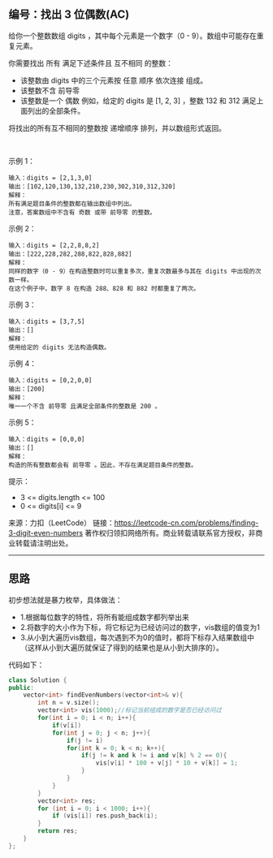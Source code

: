 ## 编号：找出 3 位偶数(AC)

给你一个整数数组 digits ，其中每个元素是一个数字（0 - 9）。数组中可能存在重复元素。

你需要找出 所有 满足下述条件且 互不相同 的整数：

* 该整数由 digits 中的三个元素按 任意 顺序 依次连接 组成。
* 该整数不含 前导零
* 该整数是一个 偶数
例如，给定的 digits 是 [1, 2, 3] ，整数 132 和 312 满足上面列出的全部条件。

将找出的所有互不相同的整数按 递增顺序 排列，并以数组形式返回。

 

示例 1：
```
输入：digits = [2,1,3,0]
输出：[102,120,130,132,210,230,302,310,312,320]
解释：
所有满足题目条件的整数都在输出数组中列出。 
注意，答案数组中不含有 奇数 或带 前导零 的整数。
```
示例 2：
```
输入：digits = [2,2,8,8,2]
输出：[222,228,282,288,822,828,882]
解释：
同样的数字（0 - 9）在构造整数时可以重复多次，重复次数最多与其在 digits 中出现的次数一样。 
在这个例子中，数字 8 在构造 288、828 和 882 时都重复了两次。 
```
示例 3：
```
输入：digits = [3,7,5]
输出：[]
解释：
使用给定的 digits 无法构造偶数。
```
示例 4：
```
输入：digits = [0,2,0,0]
输出：[200]
解释：
唯一一个不含 前导零 且满足全部条件的整数是 200 。
```
示例 5：
```
输入：digits = [0,0,0]
输出：[]
解释：
构造的所有整数都会有 前导零 。因此，不存在满足题目条件的整数。 
```
提示：

* 3 <= digits.length <= 100
* 0 <= digits[i] <= 9

来源：力扣（LeetCode）
链接：https://leetcode-cn.com/problems/finding-3-digit-even-numbers
著作权归领扣网络所有。商业转载请联系官方授权，非商业转载请注明出处。

---
## 思路

初步想法就是暴力枚举，具体做法：
* 1.根据每位数字的特性，将所有能组成数字都列举出来
* 2.将数字的大小作为下标，将它标记为已经访问过的数字，vis数组的值变为1
* 3.从小到大遍历vis数组，每次遇到不为0的值时，都将下标存入结果数组中（这样从小到大遍历就保证了得到的结果也是从小到大排序的）。


代码如下：
```c++
class Solution {
public:
    vector<int> findEvenNumbers(vector<int>& v){
        int n = v.size();
        vector<int> vis(1000);//标记当前组成的数字是否已经访问过
        for(int i = 0; i < n; i++){ 
            if(v[i])
            for(int j = 0; j < n; j++){ 
                if(j != i)
                for(int k = 0; k < n; k++){ 
                    if(j != k and k != i and v[k] % 2 == 0){
                        vis[v[i] * 100 + v[j] * 10 + v[k]] = 1;
                    }
                }
            }
        }
        vector<int> res;
        for (int i = 0; i < 1000; i++){
            if (vis[i]) res.push_back(i);
        }
        return res;
    }
};
```